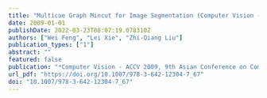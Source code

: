 ```yaml
---
title: "Multicue Graph Mincut for Image Segmentation (Computer Vision - ACCV 2009, 2009)"
date: 2009-01-01
publishDate: 2022-03-23T08:07:19.078310Z
authors: ["Wei Feng", "Lei Xie", "Zhi-Qiang Liu"]
publication_types: ["1"]
abstract: ""
featured: false
publication: "*Computer Vision - ACCV 2009, 9th Asian Conference on Computer Vision, Xi'an, China, September 23-27, 2009, Revised Selected Papers, Part II*"
url_pdf: "https://doi.org/10.1007/978-3-642-12304-7_67"
doi: "10.1007/978-3-642-12304-7_67"
---
```


